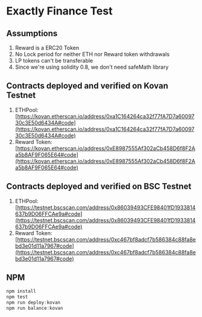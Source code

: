 # Exactly Finance Test

## Assumptions 

1) Reward is a ERC20 Token
2) No Lock period for neither ETH nor Reward token withdrawals
3) LP tokens can't be transferable
4) Since we're using solidity 0.8, we don't need safeMath library

## Contracts deployed and verified on Kovan Testnet

1) ETHPool: [https://kovan.etherscan.io/address/0xa1C164264ca32f77fA7D7a6009730c3E50d6434A#code](https://kovan.etherscan.io/address/0xa1C164264ca32f77fA7D7a6009730c3E50d6434A#code)
2) Reward Token: [https://kovan.etherscan.io/address/0xE8987555Af302aCb458D6f8F2Aa5b8AF9F065E64#code](https://kovan.etherscan.io/address/0xE8987555Af302aCb458D6f8F2Aa5b8AF9F065E64#code)

## Contracts deployed and verified on BSC Testnet

1) ETHPool: [https://testnet.bscscan.com/address/0x86039493CFE98401fD1933814637b9D06FFCAe9a#code](https://testnet.bscscan.com/address/0x86039493CFE98401fD1933814637b9D06FFCAe9a#code)
2) Reward Token: [https://testnet.bscscan.com/address/0xc467bf8adcf7b586384c88fa8ebd3e01d11a7967#code](https://testnet.bscscan.com/address/0xc467bf8adcf7b586384c88fa8ebd3e01d11a7967#code)


## NPM

```javascript
npm install
npm test
npm run deploy:kovan
npm run balance:kovan